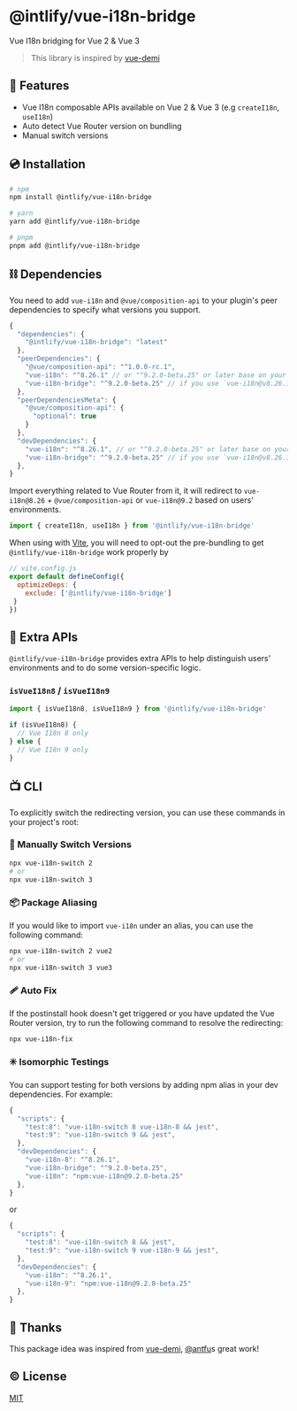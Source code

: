 # @intlify/vue-i18n-bridge

Vue I18n bridging for Vue 2 & Vue 3

> This library is inspired by [vue-demi](https://github.com/vueuse/vue-demi)

## 🌟 Features
- Vue I18n composable APIs available on Vue 2 & Vue 3 (e.g `createI18n`, `useI18n`)
- Auto detect Vue Router version on bundling
- Manual switch versions
## 💿 Installation

```sh
# npm
npm install @intlify/vue-i18n-bridge

# yarn
yarn add @intlify/vue-i18n-bridge

# pnpm
pnpm add @intlify/vue-i18n-bridge
```

## ⛓️ Dependencies

You need to add `vue-i18n` and `@vue/composition-api` to your plugin's peer dependencies to specify what versions you support.

```js
{
  "dependencies": {
    "@intlify/vue-i18n-bridge": "latest"
  },
  "peerDependencies": {
    "@vue/composition-api": "^1.0.0-rc.1",
    "vue-i18n": "^8.26.1" // or "^9.2.0-beta.25" or later base on your preferred working environment
    "vue-i18n-bridge": "^9.2.0-beta.25" // if you use `vue-i18n@v8.26.1` or later, you need to configure deps
  },
  "peerDependenciesMeta": {
    "@vue/composition-api": {
      "optional": true
    }
  },
  "devDependencies": {
    "vue-i18n": "^8.26.1", // or "^9.2.0-beta.25" or later base on your preferred working environment
    "vue-i18n-bridge": "^9.2.0-beta.25" // if you use `vue-i18n@v8.26.1` or later, you need to configure deps
  },
}
```

Import everything related to Vue Router from it, it will redirect to `vue-i18n@8.26` + `@vue/composition-api` or `vue-i18n@9.2` based on users' environments.

```js
import { createI18n, useI18n } from '@intlify/vue-i18n-bridge'
```

When using with [Vite](https://vitejs.dev), you will need to opt-out the pre-bundling to get `@intlify/vue-i18n-bridge` work properly by

```js
// vite.config.js
export default defineConfig({
  optimizeDeps: {
    exclude: ['@intlify/vue-i18n-bridge']
 }
})
```

## 🤝 Extra APIs

`@intlify/vue-i18n-bridge` provides extra APIs to help distinguish users' environments and to do some version-specific logic.

### `isVueI18n8` / `isVueI18n9`

```js
import { isVueI18n8, isVueI18n9 } from '@intlify/vue-i18n-bridge'

if (isVueI18n8) {
  // Vue I18n 8 only
} else {
  // Vue I18n 9 only
}
```

## 📺 CLI

To explicitly switch the redirecting version, you can use these commands in your project's root:
### 🤏 Manually Switch Versions

```sh
npx vue-i18n-switch 2
# or
npx vue-i18n-switch 3
```

### 📦 Package Aliasing

If you would like to import `vue-i18n` under an alias, you can use the following command:

```sh
npx vue-i18n-switch 2 vue2
# or
npx vue-i18n-switch 3 vue3
```
### 🩹 Auto Fix

If the postinstall hook doesn't get triggered or you have updated the Vue Router version, try to run the following command to resolve the redirecting:

```sh
npx vue-i18n-fix
```
### ✳️ Isomorphic Testings

You can support testing for both versions by adding npm alias in your dev dependencies. For example:

```js
{
  "scripts": {
    "test:8": "vue-i18n-switch 8 vue-i18n-8 && jest",
    "test:9": "vue-i18n-switch 9 && jest",
  },
  "devDependencies": {
    "vue-i18n-8": "^8.26.1",
    "vue-i18n-bridge": "^9.2.0-beta.25",
    "vue-i18n": "npm:vue-i18n@9.2.0-beta.25"
  },
}
```

or

```js
{
  "scripts": {
    "test:8": "vue-i18n-switch 8 && jest",
    "test:9": "vue-i18n-switch 9 vue-i18n-9 && jest",
  },
  "devDependencies": {
    "vue-i18n": "^8.26.1",
    "vue-i18n-9": "npm:vue-i18n@9.2.0-beta.25"
  },
}
```

## 💖 Thanks
This package idea was inspired from [vue-demi](https://github.com/vueuse/vue-demi), [@antfu](https://github.com/antfu)s great work!

## ©️ License

[MIT](http://opensource.org/licenses/MIT)
